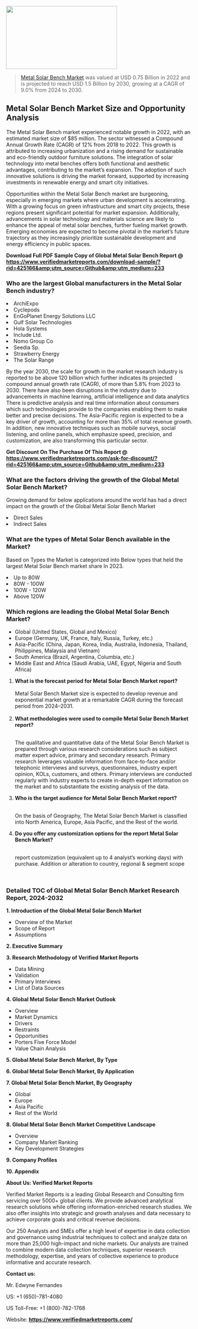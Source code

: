 <img src="https://ffe5etoiles.com/wp-content/uploads/2024/12/MST1-300x171.png" alt="" width="300" height="171" class="alignnone size-medium wp-image-20088" /><blockquote><p><p><a href="https://www.verifiedmarketreports.com/download-sample/?rid=425166&utm_source=Github&utm_medium=233" target="_blank">Metal Solar Bench Market</a> was valued at USD 0.75 Billion in 2022 and is projected to reach USD 1.5 Billion by 2030, growing at a CAGR of 9.0% from 2024 to 2030.</p></blockquote><p><h2>Metal Solar Bench Market Size and Opportunity Analysis</h2> <p>The Metal Solar Bench market experienced notable growth in 2022, with an estimated market size of $85 million. The sector witnessed a Compound Annual Growth Rate (CAGR) of 12% from 2018 to 2022. This growth is attributed to increasing urbanization and a rising demand for sustainable and eco-friendly outdoor furniture solutions. The integration of solar technology into metal benches offers both functional and aesthetic advantages, contributing to the market’s expansion. The adoption of such innovative solutions is driving the market forward, supported by increasing investments in renewable energy and smart city initiatives.</p> <p>Opportunities within the Metal Solar Bench market are burgeoning, especially in emerging markets where urban development is accelerating. With a growing focus on green infrastructure and smart city projects, these regions present significant potential for market expansion. Additionally, advancements in solar technology and materials science are likely to enhance the appeal of metal solar benches, further fueling market growth. Emerging economies are expected to become pivotal in the market’s future trajectory as they increasingly prioritize sustainable development and energy efficiency in public spaces.</p> </p><p class=""><strong>Download Full PDF Sample Copy of Global Metal Solar Bench Report @ <a href="https://www.verifiedmarketreports.com/download-sample/?rid=425166&amp;utm_source=Github&amp;utm_medium=233" target="_blank">https://www.verifiedmarketreports.com/download-sample/?rid=425166&amp;utm_source=Github&amp;utm_medium=233</a></strong></p><h3 id="" class="">Who are the largest Global manufacturers in the Metal Solar Bench industry?</h3><p><li>ArchiExpo</li><li> Cyclepods</li><li> EnGoPlanet Energy Solutions LLC</li><li> Gulf Solar Technologies</li><li> Hola Systems</li><li> Include Ltd.</li><li> Nomo Group Co</li><li> Seedia Sp.</li><li> Strawberry Energy</li><li> The Solar Range</li></p><div class=""><div class="" dir="" data-message-author-role="" data-message-id="" data-message-model-slug=""><div class=""><div class=""><div class=""><div class="" dir="" data-message-author-role="" data-message-id="" data-message-model-slug=""><div class=""><div class=""><p>By the year 2030, the scale for growth in the market research industry is reported to be above 120 billion which further indicates its projected compound annual growth rate (CAGR), of more than 5.8% from 2023 to 2030. There have also been disruptions in the industry due to advancements in machine learning, artificial intelligence and data analytics There is predictive analysis and real time information about consumers which such technologies provide to the companies enabling them to make better and precise decisions. The Asia-Pacific region is expected to be a key driver of growth, accounting for more than 35% of total revenue growth. In addition, new innovative techniques such as mobile surveys, social listening, and online panels, which emphasize speed, precision, and customization, are also transforming this particular sector.</p><p><strong>Get Discount On The Purchase Of This Report @&nbsp; <a href="https://www.verifiedmarketreports.com/ask-for-discount/?rid=425166&amp;utm_source=Github&amp;utm_medium=233" target="_blank">https://www.verifiedmarketreports.com/ask-for-discount/?rid=425166&amp;utm_source=Github&amp;utm_medium=233</a></strong></p></div></div></div></div></div></div></div></div><h3 id="" class="">What are the factors driving the growth of the Global Metal Solar Bench Market?</h3><p id="" class="">Growing demand for below applications around the world has had a direct impact on the growth of the Global Metal Solar Bench Market</p><p id="" class=""><li>Direct Sales</li><li> Indirect Sales</li></p><h3 id="" class="">What are the types of Metal Solar Bench available in the Market?</h3><p id="" class="">Based on Types the Market is categorized into Below types that held the largest Metal Solar Bench market share In 2023.</p><p id="" class=""><li>Up to 80W</li><li> 80W - 100W</li><li> 100W - 120W</li><li> Above 120W</li></p><h3 id="" class="">Which regions are leading the Global Metal Solar Bench Market?</h3><ul><li>Global (United States, Global and Mexico)</li><li>Europe (Germany, UK, France, Italy, Russia, Turkey, etc.)</li><li>Asia-Pacific (China, Japan, Korea, India, Australia, Indonesia, Thailand, Philippines, Malaysia and Vietnam)</li><li>South America (Brazil, Argentina, Columbia, etc.)</li><li>Middle East and Africa (Saudi Arabia, UAE, Egypt, Nigeria and South Africa)</li></ul><p><ol><li><strong>What is the forecast period for Metal Solar Bench Market report?<br /></strong><br /><span data-sheets-root="1" data-sheets-value="{&quot;1&quot;:2,&quot;2&quot;:&quot;XXXX size is expected to develop revenue and exponential market growth at a remarkable CAGR during the forecast period from 2024&ndash;2030.&quot;}" data-sheets-userformat="{&quot;2&quot;:12674,&quot;4&quot;:{&quot;1&quot;:2,&quot;2&quot;:16776960},&quot;10&quot;:2,&quot;11&quot;:0,&quot;15&quot;:&quot;Arial&quot;,&quot;16&quot;:12}">Metal Solar Bench Market size is expected to develop revenue and exponential market growth at a remarkable CAGR during the forecast period from 2024&ndash;2031.</span><br /><br /></li><li><strong>What methodologies were used to compile Metal Solar Bench Market report?<br /><br /></strong><p>The qualitative and quantitative data of the&nbsp;Metal Solar Bench Market is prepared through various research considerations such as subject matter expert advice, primary and secondary research. Primary research leverages valuable information from face-to-face and/or telephonic interviews and surveys, questionnaires, industry expert opinion, KOLs, customers, and others. Primary interviews are conducted regularly with industry experts to create in-depth expert information on the market and to substantiate the existing analysis of the data.&nbsp;</p></li><li><strong>Who is the target audience for Metal Solar Bench Market report?<br /><br /></strong><p>On the basis of Geography, The&nbsp;Metal Solar Bench Market is classified into North America, Europe, Asia Pacific, and the Rest of the world.</p></li><li><strong>Do you offer any customization options for the report Metal Solar Bench Market?<br /><br /></strong><p>report customization (equivalent up to 4 analyst&rsquo;s working days) with purchase. Addition or alteration to country, regional &amp; segment scope</p><p>&nbsp;</p></li></ol></p><h3 id="" class="">Detailed TOC of Global Metal Solar Bench Market Research Report, 2024-2032</h3><p id="" class=""><strong>1. Introduction of the Global Metal Solar Bench Market</strong></p><ul><li>Overview of the Market</li><li>Scope of Report</li><li>Assumptions</li></ul><p id="" class=""><strong>2. Executive Summary</strong></p><p id="" class=""><strong>3. Research Methodology of&nbsp;Verified Market Reports</strong></p><ul><li>Data Mining</li><li>Validation</li><li>Primary Interviews</li><li>List of Data Sources</li></ul><p id="" class=""><strong>4. Global Metal Solar Bench Market Outlook</strong></p><ul><li>Overview</li><li>Market Dynamics</li><li>Drivers</li><li>Restraints</li><li>Opportunities</li><li>Porters Five Force Model</li><li>Value Chain Analysis</li></ul><p id="" class=""><strong>5. Global Metal Solar Bench Market, By&nbsp;Type</strong></p><p id="" class=""><strong>6. Global Metal Solar Bench Market, By Application</strong></p><p id="" class=""><strong>7. Global Metal Solar Bench Market, By Geography</strong></p><ul><li>Global</li><li>Europe</li><li>Asia Pacific</li><li>Rest of the World</li></ul><p id="" class=""><strong>8. Global Metal Solar Bench Market Competitive Landscape</strong></p><ul><li>Overview</li><li>Company Market Ranking</li><li>Key Development Strategies</li></ul><p id="" class=""><strong>9. Company Profiles</strong></p><p id="" class=""><strong>10. Appendix</strong></p><p id="" class=""><strong>About Us: Verified Market Reports</strong></p><p id="" class="">Verified Market Reports is a leading Global Research and Consulting firm servicing over 5000+ global clients. We provide advanced analytical research solutions while offering information-enriched research studies. We also offer insights into strategic and growth analyses and data necessary to achieve corporate goals and critical revenue decisions.</p><p id="" class="">Our 250 Analysts and SMEs offer a high level of expertise in data collection and governance using industrial techniques to collect and analyze data on more than 25,000 high-impact and niche markets. Our analysts are trained to combine modern data collection techniques, superior research methodology, expertise, and years of collective experience to produce informative and accurate research.</p><p id="" class=""><strong>Contact us:</strong></p><p id="" class="">Mr. Edwyne Fernandes</p><p id="" class="">US: +1 (650)-781-4080</p><p id="" class="">US Toll-Free: +1 (800)-782-1768</p><p id="" class="">Website: <a target="" data-test-app-aware-link=""><strong>https://www.verifiedmarketreports.com/</strong></a></p>
